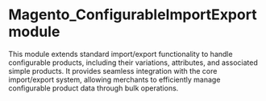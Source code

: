 # Magento_ConfigurableImportExport module

This module extends standard import/export functionality to handle configurable products, including their variations, attributes, and associated simple products. It provides seamless integration with the core import/export system, allowing merchants to efficiently manage configurable product data through bulk operations.
